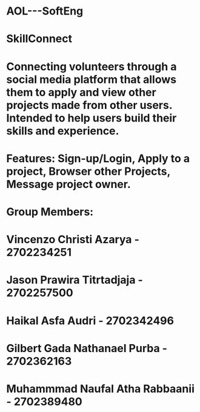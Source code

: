 <h1> AOL---SoftEng </h1> 

# SkillConnect
# Connecting volunteers through a social media platform that allows them to apply and view other projects made from other users. Intended to help users build their skills and experience.
# Features: Sign-up/Login, Apply to a project, Browser other Projects, Message project owner.

# Group Members:
# Vincenzo Christi Azarya - 2702234251
# Jason Prawira Titrtadjaja - 2702257500
# Haikal Asfa Audri - 2702342496
# Gilbert Gada Nathanael Purba - 2702362163
# Muhammmad Naufal Atha Rabbaanii - 2702389480
